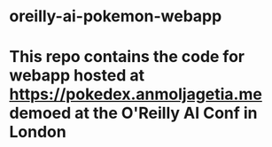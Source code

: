 # oreilly-ai-pokemon-webapp
This repo contains the code for webapp hosted at https://pokedex.anmoljagetia.me demoed at the O'Reilly AI Conf in London
=======
